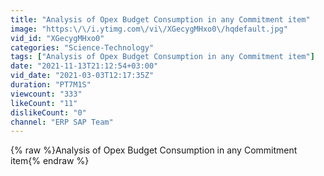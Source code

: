 ```yaml
---
title: "Analysis of Opex Budget Consumption in any Commitment item"
image: "https:\/\/i.ytimg.com\/vi\/XGecygMHxo0\/hqdefault.jpg"
vid_id: "XGecygMHxo0"
categories: "Science-Technology"
tags: ["Analysis of Opex Budget Consumption in any Commitment item"]
date: "2021-11-13T21:12:54+03:00"
vid_date: "2021-03-03T12:17:35Z"
duration: "PT7M1S"
viewcount: "333"
likeCount: "11"
dislikeCount: "0"
channel: "ERP SAP Team"
---
```

{% raw %}Analysis of Opex Budget Consumption in any Commitment item{% endraw %}
